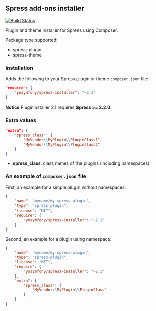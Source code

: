 ## Spress add-ons installer

[![Build Status](https://travis-ci.org/spress/Spress-installer.png?branch=master)](https://travis-ci.org/spress/Spress-installer)

Plugin and theme installer for Spress using Composer.

Package type supported:

* spress-plugin
* spress-theme

### Installation

Adds the following to your Spress plugin or theme `composer.json` file:

```json
"require": {
    "yosymfony/spress-installer": "~2.1"
}
```
**Notice** PluginInstaller 2.1 requires **Spress >= 2.2.0**.

### Extra values

```json
"extra": {
    "spress_class": {
        "MyVendor\\MyPlugin\\PluginClass1",
        "MyVendor\\MyPlugin\\PluginClass2"
    }
}
```

* **spress_class**: class names of the plugins (including namespaces).

### An example of `composer.json` file

First, an example for a simple plugin without namespaces:

```json
{
    "name": "myname/my-spress-plugin",
    "type": "spress-plugin",
    "license": "MIT",
    "require": {
        "yosymfony/spress-installer": "~2.1"
    }
}
```

Second, an example for a plugin using namespace:


```json
{
    "name": "myname/my-spress-plugin",
    "type": "spress-plugin",
    "license": "MIT",
    "require": {
        "yosymfony/spress-installer": "~2.1"
    },
    "extra": {
        "spress_class": {
            "MyVendor\\MyPlugin\\PluginClass"
        }
    }
}
```
